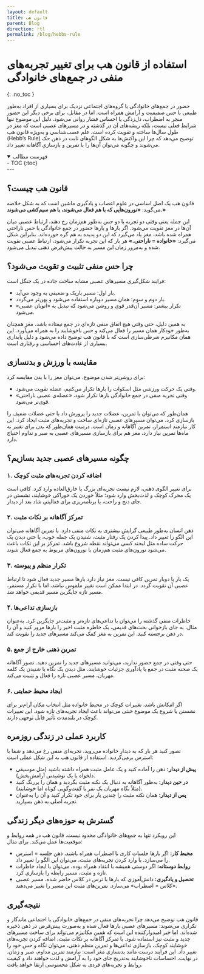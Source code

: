 ```yaml
---
layout: default
title: قانون هب
parent: Blog
direction: rtl
permalink: /blog/hebbs-rule
---
```


# استفاده از قانون هب برای تغییر تجربه‌های منفی در جمع‌های خانوادگی
{: .no_toc }

حضور در جمع‌های خانوادگی یا گروه‌های اجتماعی نزدیک برای بسیاری از افراد به‌طور طبیعی با حس صمیمیت و آرامش همراه است. اما در مقابل، برای برخی دیگر این حضور منجر به اضطراب، دل‌زدگی یا احساس فشار روانی می‌شود. دلیل این موضوع تنها شرایط فعلی نیست، بلکه ریشه‌های آن در گذشته و در مسیرهای عصبی است که مغز در طول سال‌ها ساخته و تقویت کرده است. علم عصب‌شناسی و به‌ویژه قانون هب (Hebb’s Rule) توضیح می‌دهد که چرا این واکنش‌ها به شکل الگوهای ثابت در ذهن حک می‌شوند و چگونه می‌توان آن‌ها را با تمرین و بازسازی آگاهانه تغییر داد.


<details open markdown="block">
  <summary>فهرست مطالب</summary>
  - TOC
  {:toc}
</details>
---

## قانون هب چیست؟

قانون هب یک اصل اساسی در علوم اعصاب و یادگیری ماشین است که به شکل خلاصه می‌گوید:
**«نورون‌هایی که با هم فعال می‌شوند، با هم سیم‌کشی می‌شوند.»**

این جمله یعنی وقتی دو تجربه یا دو حس به‌طور هم‌زمان رخ دهند، ارتباط عصبی میان آن‌ها در مغز تقویت می‌شود. اگر بارها و بارها حضور در جمع خانوادگی با حس ناراحتی همراه شده باشد، مغز یاد می‌گیرد که این دو پدیده به هم گره خورده‌اند. بنابراین شکل می‌گیرد: **«خانواده = ناراحتی.»** هر بار که این تجربه تکرار می‌شود، ارتباط عصبی تقویت شده و به‌مرور زمان این مسیر به حالت پیش‌فرض ذهنی تبدیل می‌شود.

## چرا حس منفی تثبیت و تقویت می‌شود؟

فرایند شکل‌گیری مسیرهای عصبی مشابه ساخت جاده در یک جنگل است:

* بار اول: مسیر باریک و ضعیفی به وجود می‌آید.
* بار دوم و سوم: همان مسیر دوباره استفاده می‌شود و پهن‌تر می‌گردد.
* تکرار بیشتر: مسیر آن‌قدر قوی و روشن می‌شود که تبدیل به «اتوبان عصبی» می‌شود.

به همین دلیل، حتی وقتی هیچ اتفاق منفی تازه‌ای در جمع نیفتاده باشد، مغز همچنان به‌طور خودکار همان مسیر را فعال می‌کند و حس ناخوشایند را به همراه می‌آورد. این همان مکانیزم شرطی‌سازی است که با قانون هب توضیح داده می‌شود و دلیل پایداری بسیاری از عادت‌های احساسی و رفتاری است.

## مقایسه با ورزش و بدنسازی

برای روشن‌تر شدن موضوع، می‌توان مغز را با بدن مقایسه کرد:

* وقتی یک حرکت ورزشی مثل اسکوات را بارها تکرار می‌کنیم، عضله تقویت می‌شود.
* وقتی تجربه منفی در جمع خانوادگی بارها تکرار شود، «عضله‌ی عصبی ناراحتی» قوی‌تر می‌شود.

همان‌طور که می‌توان با تمرین، عضلات جدید را پرورش داد یا حتی عضلات ضعیف را بازسازی کرد، می‌توان مسیرهای عصبی تازه‌ای ساخت و تجربه‌های مثبت ایجاد کرد. این کار نیازمند استمرار، تمرین آگاهانه و زمان است. درست همان‌طور که بدن برای تغییر به ماه‌ها تمرین نیاز دارد، مغز هم برای بازسازی مسیرهای عصبی به صبر و تداوم احتیاج دارد.

## چگونه مسیرهای عصبی جدید بسازیم؟

### ۱. اضافه کردن تجربه‌های مثبت کوچک

برای تغییر الگوی ذهنی، لازم نیست تجربه‌ای بزرگ یا خارق‌العاده وارد کرد. کافی است یک محرک کوچک و لذت‌بخش وارد شود؛ مثلاً خوردن یک خوراکی خوشایند، نشستن در جای دنج و راحت، یا برنامه‌ریزی برای فعالیتی شاد بعد از دیدار.

### ۲. تمرکز آگاهانه بر نکات مثبت

ذهن انسان به‌طور طبیعی گرایش بیشتری به نکات منفی دارد. با تمرین آگاهانه می‌توان این الگو را تغییر داد. پیدا کردن یک رفتار مثبت، شنیدن یک جمله خوب، یا حتی دیدن یک حرکت ساده مثل لبخند کسی می‌تواند نقطه شروع باشد. تمرکز بر این نکات باعث می‌شود نورون‌های مثبت هم‌زمان با نورون‌های مربوط به جمع فعال شوند.

### ۳. تکرار منظم و پیوسته

یک بار یا دوبار تمرین کافی نیست. مغز نیاز دارد بارها مسیر جدید فعال شود تا ارتباط عصبی آن تقویت گردد. در ابتدا ممکن است تغییر ملموس نباشد، اما با تکرار مستمر، مسیر تازه جایگزین مسیر قدیمی خواهد شد.

### ۴. بازسازی تداعی‌ها

خاطرات منفی گذشته را می‌توان با تداعی‌های تازه‌تر و مثبت‌تر جایگزین کرد. به‌عنوان مثال، به جای بازخوانی بحث‌های قدیمی، یک خاطره مثبت اخیر را بارها مرور کنید و آن را در ذهن برجسته کنید. این تمرین به مغز کمک می‌کند مسیرهای جدید را تقویت کند.

### ۵. تمرین ذهنی خارج از جمع

حتی وقتی در جمع حضور ندارید، می‌توانید مسیرهای جدید را تمرین دهید. تصور آگاهانه یک صحنه مثبت در جمع یا یادآوری جزئیات خوشایند، مثل دیدن یک نگاه یا شنیدن یک کلمه مهربان، مسیر عصبی تازه را فعال و تثبیت می‌کند.

### ۶. ایجاد محیط حمایتی

اگر امکانش باشد، تغییرات کوچک در محیط خانواده مثل انتخاب مکان آرام‌تر برای نشستن یا شروع یک موضوع خنثی می‌تواند باعث ایجاد تجربه‌های تازه شود. این تغییرات کوچک در بلندمدت تأثیر قابل توجهی دارند.

## کاربرد عملی در زندگی روزمره

تصور کنید هر بار که به دیدار خانواده می‌روید، تجربه‌ای منفی رخ می‌دهد و شما با استرس برمی‌گردید. استفاده از قانون هب به این شکل عملی است:

* **پیش از دیدار:** ذهن را آماده کنید و یک عامل مثبت همراه داشته باشید (مثل موسیقی دلخواه یا یک نوشیدنی آرامش‌بخش).
* **در حین دیدار:** به‌طور آگاهانه به دنبال یک نکته مثبت بگردید و همان را پررنگ کنید (مثلاً نگاه مهربان یک نفر یا گفت‌وگویی کوتاه اما خوشایند).
* **پس از دیدار:** همان نکته مثبت را چندین بار برای خود تکرار کنید و آن را به‌عنوان تجربه اصلی به ذهن بسپارید.

## گسترش به حوزه‌های دیگر زندگی

این رویکرد تنها به جمع‌های خانوادگی محدود نیست. قانون هب در همه روابط و موقعیت‌ها عمل می‌کند. برای مثال:

* **محیط کار:** اگر بارها جلسات کاری با اضطراب همراه باشند، ذهن جلسه = استرس را می‌سازد. با وارد کردن تجربه‌های مثبت، می‌توان این الگو را تغییر داد.
* **روابط دوستانه:** اگر دوستی همیشه با انتقاد همراه بوده، می‌توان با ایجاد خاطرات تازه و مثبت، مسیر رابطه را بازسازی کرد.
* **تحصیل و یادگیری:** دانش‌آموزی که بارها با ترس در کلاس حاضر شده، مسیر عصبی «کلاس = اضطراب» می‌سازد. تمرین‌های مثبت این مسیر را تغییر می‌دهند.

## نتیجه‌گیری

قانون هب توضیح می‌دهد چرا تجربه‌های منفی در جمع‌های خانوادگی یا اجتماعی ماندگار و تکراری می‌شوند: مسیرهای عصبی بارها فعال شده و به‌صورت پیش‌فرض در ذهن ذخیره شده‌اند. اما خبر امیدوارکننده این است که همین مکانیزم می‌تواند برای ساخت مسیرهای جدید و مثبت نیز استفاده شود. با تمرکز آگاهانه بر نکات مثبت، اضافه کردن تجربه‌های خوشایند کوچک، بازسازی تداعی‌ها و تمرین منظم ذهنی، می‌توان نگاه و حس خود را تغییر داد. این فرایند درست مانند بدنسازی مغز است: نیازمند تمرین مداوم، صبر و زمان. در نهایت، احساسات ناخوشایند به‌تدریج جای خود را به آرامش و لذت خواهند داد و کیفیت روابط و تجربه‌های فردی به شکل محسوسی ارتقا خواهد یافت.
